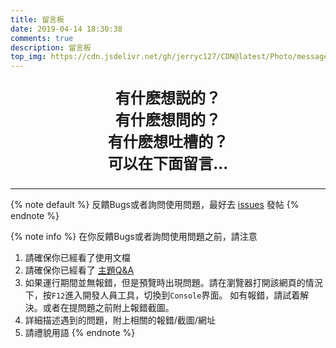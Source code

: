 ```yaml
---
title: 留言板
date: 2019-04-14 18:30:38
comments: true
description: 留言板
top_img: https://cdn.jsdelivr.net/gh/jerryc127/CDN@latest/Photo/messageboard.jpg
---
```

<p style="font-size:1.72em;font-weight:bold;text-align: center">
有什麽想説的？<br>
有什麽想問的？<br>
有什麽想吐槽的？<br>
可以在下面留言...<br>
</p>

***

{% note default %}
反饋Bugs或者詢問使用問題，最好去 [issues](https://github.com/jerryc127/hexo-theme-butterfly/issues) 發帖
{% endnote %}

{% note info %}
在你反饋Bugs或者詢問使用問題之前，請注意
1. 請確保你已經看了使用文檔
2. 請確保你已經看了 [主題Q&A](https://butterfly.js.org/posts/98d20436/)
3. 如果運行期間並無報錯，但是預覽時出現問題。請在瀏覽器打開該網頁的情況下，按`F12`進入開發人員工具，切換到`Console`界面。
   如有報錯，請試着解決。或者在提問題之前附上報錯截圖。
4. 詳細描述遇到的問題，附上相關的報錯/截圖/網址
5. 請禮貌用語
{% endnote %}